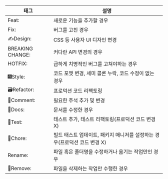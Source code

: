 
|태그|설명|
|---|----|
|Feat: |새로운 기능을 추가할 경우|
|Fix: |버그를 고친 경우|
|✍️Design: |CSS 등 사용자 UI 디자인 변경|
|BREAKING CHANGE: |커다란 API 변경의 경우|
|HOTFIX: |급하게 치명적인 버그를 고쳐야하는 경우|
|🎆Style: |코드 포맷 변경, 세미 콜론 누락, 코드 수정이 없는 경우|
|🗃Refactor: |프로덕션 코드 리팩토링|
|💬Comment: |필요한 주석 추가 및 변경|
|📝Docs: |문서를 수정한 경우|
|🧪Test: |테스트 추가, 테스트 리팩토링(프로덕션 코드 변경 X)|
|🔬Chore: |빌드 태스트 업데이트, 패키지 매니저를 설정하는 경우(프로덕션 코드 변경 X)|
|Rename: |파일 혹은 폴더명을 수정하거나 옮기는 작업만인 경우|
|🧺Remove: |파일을 삭제하는 작업만 수행한 경우|
